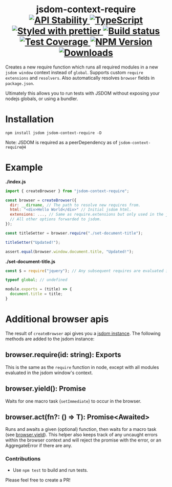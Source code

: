 <h1 align="center">
  <!-- Logo -->
  jsdom-context-require
  <br/>

  <!-- Stability -->
  <a href="https://nodejs.org/api/documentation.html#documentation_stability_index">
    <img src="https://img.shields.io/badge/stability-stable-brightgreen.svg" alt="API Stability"/>
  </a>
  <!-- TypeScript -->
  <a href="http://typescriptlang.org">
    <img src="https://img.shields.io/badge/%3C%2F%3E-typescript-blue.svg" alt="TypeScript"/>
  </a>
  <!-- Prettier -->
  <a href="https://github.com/prettier/prettier">
    <img src="https://img.shields.io/badge/styled_with-prettier-ff69b4.svg" alt="Styled with prettier"/>
  </a>
  <!-- Travis build -->
  <a href="https://travis-ci.org/mlrawlings/jsdom-context-require">
  <img src="https://img.shields.io/travis/mlrawlings/jsdom-context-require.svg" alt="Build status"/>
  </a>
  <!-- Coveralls coverage -->
  <a href="https://coveralls.io/github/mlrawlings/jsdom-context-require">
    <img src="https://img.shields.io/coveralls/mlrawlings/jsdom-context-require.svg" alt="Test Coverage"/>
  </a>
  <!-- NPM version -->
  <a href="https://npmjs.org/package/jsdom-context-require">
    <img src="https://img.shields.io/npm/v/jsdom-context-require.svg" alt="NPM Version"/>
  </a>
  <!-- Downloads -->
  <a href="https://npmjs.org/package/jsdom-context-require">
    <img src="https://img.shields.io/npm/dm/jsdom-context-require.svg" alt="Downloads"/>
  </a>
</h1>

Creates a new require function which runs all required modules in a new `jsdom window` context instead of `global`.
Supports custom `require extensions` and `resolvers`. Also automatically resolves `browser` fields in `package.json`.

Ultimately this allows you to run tests with JSDOM without exposing your nodejs globals, or using a bundler.

# Installation

```console
npm install jsdom jsdom-context-require -D
```

Note: JSDOM is required as a peerDependency as of `jsdom-context-require@4`

# Example

**./index.js**
```javascript
import { createBrowser } from "jsdom-context-require";

const browser = createBrowser({
  dir: __dirname, // The path to resolve new requires from.
  html: "<div>Hello World</div>" // Initial jsdom html.
  extensions: ..., // Same as require.extensions but only used in the jsdom context.
  // All other options forwarded to jsdom.
});

const titleSetter = browser.require("./set-document-title");

titleSetter("Updated!");

assert.equal(browser.window.document.title, "Updated!");
```

**./set-document-title.js**
```js
const $ = require("jquery"); // Any subsequent requires are evaluated in the jsdom window as well.

typeof global; // undefined

module.exports = (title) => {
  document.title = title;
}
```

# Additional browser apis

The result of `createBrowser` api gives you a [jsdom instance](https://github.com/jsdom/jsdom?tab=readme-ov-file#jsdom-object-api).
The following methods are added to the jsdom instance:

## browser.require(id: string): Exports

This is the same as the `require` function in node, except with all modules evaluated in the jsdom window's context.

## browser.yield(): Promise<void>

Waits for one macro task (`setImmediate`) to occur in the browser.

## browser.act<T>(fn?: () => T): Promise<Awaited<T>>

Runs and awaits a given (optional) function, then waits for a macro task (see [browser.yield](#browseryield-promise)).
This helper also keeps track of any uncaught errors within the browser context and will reject the promise with the error, or an AggregateError if there are any.

### Contributions

* Use `npm test` to build and run tests.

Please feel free to create a PR!
